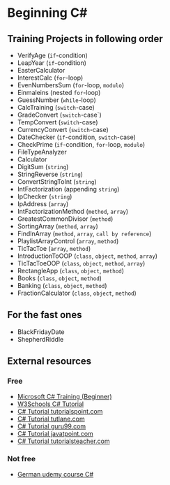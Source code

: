 # Beginning C#

## Training Projects in following order

- VerifyAge (`if`-condition)
- LeapYear (`if`-condition)
- EasterCalculator
- InterestCalc (`for`-loop)
- EvenNumbersSum (`for`-loop, `modulo`)
- Einmaleins (nested `for`-loop)
- GuessNumber (`while`-loop)
- CalcTraining (`switch`-case)
- GradeConvert (`switch`-case`)
- TempConvert (`switch`-case)
- CurrencyConvert (`switch`-case)
- DateChecker (`if`-condition, `switch`-case)
- CheckPrime (`if`-condition, `for`-loop, `modulo`)
- FileTypeAnalyzer
- Calculator
- DigitSum (`string`)
- StringReverse (`string`)
- ConvertStringToInt (`string`)
- IntFactorization (appending `string`)
- IpChecker (`string`)
- IpAddress (`array`)
- IntFactorizationMethod (`method`, `array`)
- GreatestCommonDivisor (`method`)
- SortingArray (`method`, `array`)
- FindInArray (`method`, `array`, `call by reference`)
- PlaylistArrayControl (`array`, `method`)
- TicTacToe (`array`, `method`)
- IntroductionToOOP (`class`, `object`, `method`, `array`)
- TicTacToeOOP (`class`, `object`, `method`, `array`)
- RectangleApp (`class`, `object`, `method`)
- Books (`class`, `object`, `method`)
- Banking (`class`, `object`, `method`)
- FractionCalculator (`class`, `object`, `method`)

## For the fast ones

- BlackFridayDate
- ShepherdRiddle

## External resources

### Free

- [Microsoft C# Training (Beginner)](https://learn.microsoft.com/en-us/training/paths/get-started-c-sharp-part-1/)
- [W3Schools C# Tutorial](https://w3schools.com/cs/)
- [C# Tutorial tutorialspoint.com](https://tutorialspoint.com/csharp/index.htm)
- [C# Tutorial tutlane.com](https://www.tutlane.com/tutorial/csharp)
- [C# Tutorial guru99.com](https://guru99.com/c-sharp-tutorial.html)
- [C# Tutorial javatpoint.com](https://javatpoint.com/c-sharp-tutorial)
- [C# Tutorial tutorialsteacher.com](https://tutorialsteacher.com/csharp/csharp-tutorials)


### Not free

- [German udemy course C#](https://www.udemy.com/share/10324i3@jEtayOjjVGJA9YeLFsvbC_0JJDvNXfG05E8HEbL6yQWVTiGrdqbf2VrGOtxVAsf3/)
